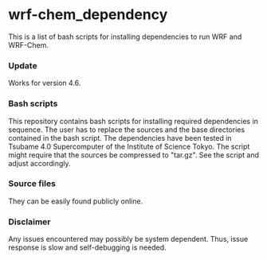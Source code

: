 # wrf-chem_dependency
This is a list of bash scripts for installing dependencies to run WRF and WRF-Chem.

### Update
Works for version 4.6.

### Bash scripts
This repository contains bash scripts for installing required dependencies in sequence. The user has to replace the sources and the base directories contained in the bash script. The dependencies have been tested in Tsubame 4.0 Supercomputer of the Institute of Science Tokyo. The script might require that the sources be compressed to "tar.gz". See the script and adjust accordingly.

### Source files
They can be easily found publicly online.

### Disclaimer
Any issues encountered may possibly be system dependent. Thus, issue response is slow and self-debugging is needed.
